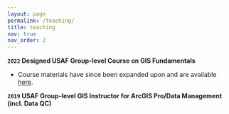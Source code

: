 ```yaml
---
layout: page
permalink: /teaching/
title: teaching
nav: true
nav_order: 2
---
```

**`2022` Designed USAF Group-level Course on GIS Fundamentals**
* Course materials have since been expanded upon and are available [here](https://intro-to-gis-applications.000webhostapp.com/).

**`2019` USAF Group-level GIS Instructor for ArcGIS Pro/Data Management (incl. Data QC)**
